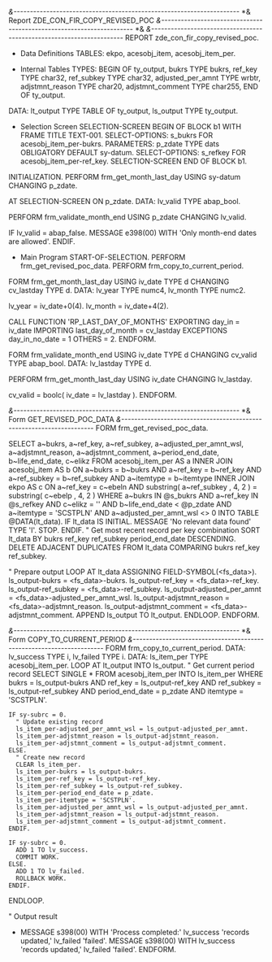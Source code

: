 *&---------------------------------------------------------------------*
*& Report ZDE_CON_FIR_COPY_REVISED_POC
*&---------------------------------------------------------------------*
*&
*&---------------------------------------------------------------------*
REPORT zde_con_fir_copy_revised_poc.

* Data Definitions
TABLES: ekpo, acesobj_item, acesobj_item_per.

* Internal Tables
TYPES: BEGIN OF ty_output,
         bukrs             TYPE bukrs,
         ref_key           TYPE char32,
         ref_subkey        TYPE char32,
         adjusted_per_amnt TYPE wrbtr,
         adjstmnt_reason   TYPE char20,
         adjstmnt_comment  TYPE char255,
       END OF ty_output.

DATA: lt_output TYPE TABLE OF ty_output,
      ls_output TYPE ty_output.

* Selection Screen
SELECTION-SCREEN BEGIN OF BLOCK b1 WITH FRAME TITLE TEXT-001.
  SELECT-OPTIONS: s_bukrs FOR acesobj_item_per-bukrs.
  PARAMETERS: p_zdate TYPE dats OBLIGATORY DEFAULT sy-datum.
  SELECT-OPTIONS: s_refkey FOR acesobj_item_per-ref_key.
SELECTION-SCREEN END OF BLOCK b1.

INITIALIZATION.
  PERFORM frm_get_month_last_day USING sy-datum CHANGING p_zdate.

AT SELECTION-SCREEN ON p_zdate.
  DATA: lv_valid TYPE abap_bool.

  PERFORM frm_validate_month_end USING p_zdate CHANGING lv_valid.

  IF lv_valid = abap_false.
    MESSAGE e398(00) WITH 'Only month-end dates are allowed'.
  ENDIF.
* Main Program
START-OF-SELECTION.
  PERFORM frm_get_revised_poc_data.
  PERFORM frm_copy_to_current_period.

FORM frm_get_month_last_day USING iv_date TYPE d
                        CHANGING cv_lastday TYPE d.
  DATA: lv_year TYPE numc4,
        lv_month TYPE numc2.

  lv_year = iv_date+0(4).
  lv_month = iv_date+4(2).

  CALL FUNCTION 'RP_LAST_DAY_OF_MONTHS'
    EXPORTING
      day_in            = iv_date
    IMPORTING
      last_day_of_month = cv_lastday
    EXCEPTIONS
      day_in_no_date    = 1
      OTHERS            = 2.
ENDFORM.

FORM frm_validate_month_end USING iv_date TYPE d
                       CHANGING cv_valid TYPE abap_bool.
  DATA: lv_lastday TYPE d.

  PERFORM frm_get_month_last_day USING iv_date CHANGING lv_lastday.

  cv_valid = boolc( iv_date = lv_lastday ).
ENDFORM.

*&---------------------------------------------------------------------*
*&      Form  GET_REVISED_POC_DATA
*&---------------------------------------------------------------------*
FORM frm_get_revised_poc_data.

  SELECT a~bukrs, a~ref_key, a~ref_subkey,
         a~adjusted_per_amnt_wsl, a~adjstmnt_reason, a~adjstmnt_comment,
         a~period_end_date,
         b~life_end_date,
         c~elikz
    FROM acesobj_item_per AS a
    INNER JOIN acesobj_item AS b
      ON  a~bukrs = b~bukrs
      AND a~ref_key = b~ref_key
      AND a~ref_subkey = b~ref_subkey
      AND a~itemtype = b~itemtype
    INNER JOIN ekpo AS c
      ON  a~ref_key = c~ebeln
      AND substring( a~ref_subkey , 4, 2 ) = substring( c~ebelp , 4, 2 )
    WHERE a~bukrs IN @s_bukrs
      AND a~ref_key IN @s_refkey
      AND c~elikz = ''
      AND b~life_end_date < @p_zdate
      AND a~itemtype = 'SCSTPLN'
      AND a~adjusted_per_amnt_wsl <> 0
    INTO TABLE @DATA(lt_data).
  IF lt_data IS INITIAL.
    MESSAGE 'No relevant data found' TYPE 'I'.
    STOP.
  ENDIF.
  " Get most recent record per key combination
  SORT lt_data BY bukrs ref_key ref_subkey period_end_date DESCENDING.
  DELETE ADJACENT DUPLICATES FROM lt_data COMPARING bukrs ref_key ref_subkey.

  " Prepare output
  LOOP AT lt_data ASSIGNING FIELD-SYMBOL(<fs_data>).
    ls_output-bukrs = <fs_data>-bukrs.
    ls_output-ref_key = <fs_data>-ref_key.
    ls_output-ref_subkey = <fs_data>-ref_subkey.
    ls_output-adjusted_per_amnt = <fs_data>-adjusted_per_amnt_wsl.
    ls_output-adjstmnt_reason = <fs_data>-adjstmnt_reason.
    ls_output-adjstmnt_comment = <fs_data>-adjstmnt_comment.
    APPEND ls_output TO lt_output.
  ENDLOOP.
ENDFORM.

*&---------------------------------------------------------------------*
*&      Form  COPY_TO_CURRENT_PERIOD
*&---------------------------------------------------------------------*
FORM frm_copy_to_current_period.
  DATA: lv_success TYPE i,
        lv_failed  TYPE i.
  DATA: ls_item_per TYPE acesobj_item_per.
  LOOP AT lt_output INTO ls_output.
    " Get current period record
    SELECT SINGLE * FROM acesobj_item_per INTO ls_item_per
      WHERE bukrs = ls_output-bukrs
        AND ref_key = ls_output-ref_key
        AND ref_subkey = ls_output-ref_subkey
        AND period_end_date = p_zdate
        AND itemtype = 'SCSTPLN'.

    IF sy-subrc = 0.
      " Update existing record
      ls_item_per-adjusted_per_amnt_wsl = ls_output-adjusted_per_amnt.
      ls_item_per-adjstmnt_reason = ls_output-adjstmnt_reason.
      ls_item_per-adjstmnt_comment = ls_output-adjstmnt_comment.
    ELSE.
      " Create new record
      CLEAR ls_item_per.
      ls_item_per-bukrs = ls_output-bukrs.
      ls_item_per-ref_key = ls_output-ref_key.
      ls_item_per-ref_subkey = ls_output-ref_subkey.
      ls_item_per-period_end_date = p_zdate.
      ls_item_per-itemtype = 'SCSTPLN'.
      ls_item_per-adjusted_per_amnt_wsl = ls_output-adjusted_per_amnt.
      ls_item_per-adjstmnt_reason = ls_output-adjstmnt_reason.
      ls_item_per-adjstmnt_comment = ls_output-adjstmnt_comment.
    ENDIF.

    IF sy-subrc = 0.
      ADD 1 TO lv_success.
      COMMIT WORK.
    ELSE.
      ADD 1 TO lv_failed.
      ROLLBACK WORK.
    ENDIF.
  ENDLOOP.

  " Output result
*  MESSAGE s398(00) WITH 'Process completed:' lv_success 'records updated,' lv_failed 'failed'.
  MESSAGE s398(00) WITH lv_success 'records updated,' lv_failed 'failed'.
ENDFORM.
